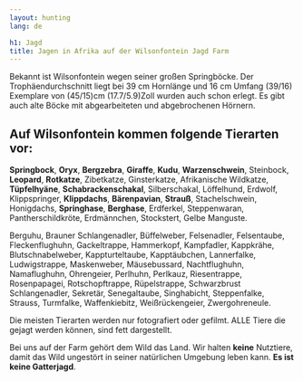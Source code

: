 ```yaml
---
layout: hunting
lang: de

h1: Jagd
title: Jagen in Afrika auf der Wilsonfontein Jagd Farm
---
```


<!-- P[302] -->

Bekannt ist Wilsonfontein wegen seiner großen Springböcke. Der Trophäendurchschnitt liegt bei 39 cm Hornlänge und 16 cm Umfang (39/16) Exemplare von (45/15)cm (17.7/5.9)Zoll wurden auch schon erlegt. Es gibt auch alte Böcke mit abgearbeiteten und abgebrochenen Hörnern.

Auf Wilsonfontein kommen folgende Tierarten vor:
---    
**Springbock**, **Oryx**, **Bergzebra**, **Giraffe**, **Kudu**, **Warzenschwein**, Steinbock, **Leopard**, **Rotkatze**, Zibetkatze, Ginsterkatze, Afrikanische Wildkatze, **Tüpfelhyäne**, **Schabrackenschakal**, Silberschakal, Löffelhund, Erdwolf, Klippspringer, **Klippdachs**, **Bärenpavian**, **Strauß**, Stachelschwein, Honigdachs, **Springhase**, **Berghase**, Erdferkel, Steppenwaran, Pantherschildkröte, Erdmännchen, Stockstert, Gelbe Manguste.

Berguhu, Brauner Schlangenadler, Büffelweber, Felsenadler, Felsentaube, Fleckenflughuhn, Gackeltrappe, Hammerkopf, Kampfadler, Kappkrähe, Blutschnabelweber, Kappturteltaube, Kapptäubchen, Lannerfalke, Ludwigstrappe, Maskenweber, Mäusebussard, Nachtflughuhn, Namaflughuhn, Ohrengeier, Perlhuhn, Perlkauz, Riesentrappe, Rosenpapagei, Rotschopftrappe, Rüpelstrappe, Schwarzbrust Schlangenadler, Sekretär, Senegaltaube, Singhabicht, Steppenfalke, Strauss, Turmfalke, Waffenkiebitz, Weißrückengeier, Zwergohreneule.

Die meisten Tierarten werden nur fotografiert oder gefilmt.
ALLE Tiere die gejagt werden können, sind fett dargestellt.

Bei uns auf der Farm gehört dem Wild das Land. Wir halten **keine** Nutztiere, damit das Wild ungestört in seiner natürlichen Umgebung leben kann. **Es ist keine Gatterjagd**. 

<!-- A[Jagen][thumb,num=21] -->